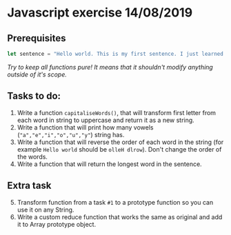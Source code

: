 # Javascript exercise 14/08/2019
## Prerequisites
```javascript
let sentence = "Hello world. This is my first sentence. I just learned how to speak.";
```
*Try to keep all functions pure! It means that it shouldn't modify anything outside of it's scope.*
## Tasks to do:
1. Write a function `capitaliseWords()`, that will transform first letter from each word in string to uppercase and return it as a new string.
2. Write a function that will print how many vowels (`"a","e","i","o","u","y"`) string has.
3. Write a function that will reverse the order of each word in the string (for example `Hello world` should be `olleH dlrow`). Don't change the order of the words.
4. Write a function that will return the longest word in the sentence.

## Extra task
5. Transform function from a task `#1` to a prototype function so you can use it on any String.
6. Write a custom reduce function that works the same as original and add it to Array prototype object.

